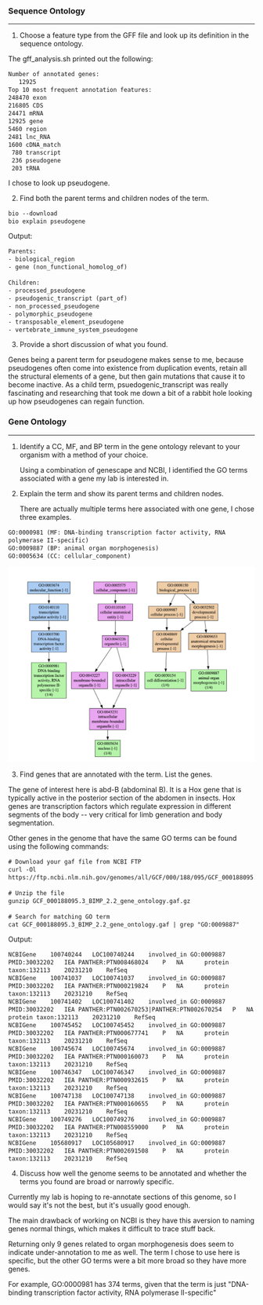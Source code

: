 ### Sequence Ontology
----
1. Choose a feature type from the GFF file and look up its definition in the sequence ontology.

The gff_analysis.sh printed out the following:

```
Number of annotated genes:
   12925
Top 10 most frequent annotation features:
248470 exon
216805 CDS
24471 mRNA
12925 gene
5460 region
2481 lnc_RNA
1600 cDNA_match
 780 transcript
 236 pseudogene
 203 tRNA
```
I chose to look up pseudogene. 

2. Find both the parent terms and children nodes of the term.

```
bio --download
bio explain pseudogene
```
Output:
```
Parents:
- biological_region 
- gene (non_functional_homolog_of)

Children:
- processed_pseudogene 
- pseudogenic_transcript (part_of)
- non_processed_pseudogene 
- polymorphic_pseudogene 
- transposable_element_pseudogene 
- vertebrate_immune_system_pseudogene
```
3. Provide a short discussion of what you found.

Genes being a parent term for pseudogene makes sense to me, because pseudogenes often come into existence from duplication events, retain all the structural elements of a gene, but then gain mutations that cause it to become inactive. As a child term, psuedogenic_transcript was really fascinating and researching that took me down a bit of a rabbit hole looking up how pseudogenes can regain function.

### Gene Ontology
----
1. Identify a CC, MF, and BP term in the gene ontology relevant to your organism with a method of your choice.
    
    Using a combination of genescape and NCBI, I identified the GO terms associated with a gene my lab is interested in.

2. Explain the term and show its parent terms and children nodes.

    There are actually multiple terms here associated with one gene, I chose three examples. 

```
GO:0000981 (MF: DNA-binding transcription factor activity, RNA polymerase II-specific)
GO:0009887 (BP: animal organ morphogenesis)
GO:0005634 (CC: cellular_component)
```
![Image showing GO term tree](GO_terms_tree.png)

3. Find genes that are annotated with the term. List the genes.

The gene of interest here is abd-B (abdominal B). It is a Hox gene that is typically active in the posterior section of the abdomen in insects. Hox genes are transcription factors which regulate expression in different segments of the body -- very critical for limb generation and body segmentation.

Other genes in the genome that have the same GO terms can be found using the following commands:

```
# Download your gaf file from NCBI FTP
curl -Ol https://ftp.ncbi.nlm.nih.gov/genomes/all/GCF/000/188/095/GCF_000188095.3_BIMP_2.2/GCF_000188095.3_BIMP_2.2_gene_ontology.gaf.gz

# Unzip the file
gunzip GCF_000188095.3_BIMP_2.2_gene_ontology.gaf.gz

# Search for matching GO term
cat GCF_000188095.3_BIMP_2.2_gene_ontology.gaf | grep "GO:0009887"
```
Output:
```
NCBIGene	100740244	LOC100740244	involved_in	GO:0009887	PMID:30032202	IEA	PANTHER:PTN008468024	P	NA		protein	taxon:132113	20231210	RefSeq		
NCBIGene	100741037	LOC100741037	involved_in	GO:0009887	PMID:30032202	IEA	PANTHER:PTN000219824	P	NA		protein	taxon:132113	20231210	RefSeq		
NCBIGene	100741402	LOC100741402	involved_in	GO:0009887	PMID:30032202	IEA	PANTHER:PTN002670253|PANTHER:PTN002670254	P	NA		protein	taxon:132113	20231210	RefSeq		
NCBIGene	100745452	LOC100745452	involved_in	GO:0009887	PMID:30032202	IEA	PANTHER:PTN000677741	P	NA		protein	taxon:132113	20231210	RefSeq		
NCBIGene	100745674	LOC100745674	involved_in	GO:0009887	PMID:30032202	IEA	PANTHER:PTN000160073	P	NA		protein	taxon:132113	20231210	RefSeq		
NCBIGene	100746347	LOC100746347	involved_in	GO:0009887	PMID:30032202	IEA	PANTHER:PTN000932615	P	NA		protein	taxon:132113	20231210	RefSeq		
NCBIGene	100747138	LOC100747138	involved_in	GO:0009887	PMID:30032202	IEA	PANTHER:PTN000160655	P	NA		protein	taxon:132113	20231210	RefSeq		
NCBIGene	100749276	LOC100749276	involved_in	GO:0009887	PMID:30032202	IEA	PANTHER:PTN008559000	P	NA		protein	taxon:132113	20231210	RefSeq		
NCBIGene	105680917	LOC105680917	involved_in	GO:0009887	PMID:30032202	IEA	PANTHER:PTN002691508	P	NA		protein	taxon:132113	20231210	RefSeq		

```


4. Discuss how well the genome seems to be annotated and whether the terms you found are broad or narrowly specific.

 Currently my lab is hoping to re-annotate sections of this genome, so I would say it's not the best, but it's usually good enough. 

The main drawback of working on NCBI is they have this aversion to naming genes normal things, which makes it difficult to trace stuff back.

 Returning only 9 genes related to organ morphogenesis does seem to indicate under-annotation to me as well. The term I chose to use here is specific, but the other GO terms were a bit more broad so they have more genes. 

For example, GO:0000981 has 374 terms, given that the term is just "DNA-binding transcription factor activity, RNA polymerase II-specific"
